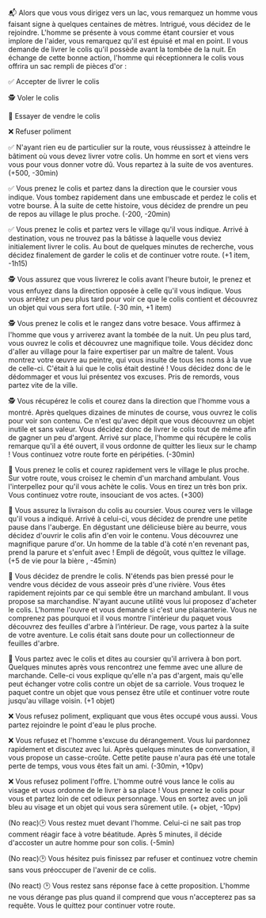 :mailbox_with_mail: Alors que vous vous dirigez vers un lac, vous remarquez un homme vous faisant signe à quelques centaines de mètres. Intrigué, vous décidez de le rejoindre. L'homme se présente à vous comme étant coursier et vous implore de l'aider, vous remarquez qu'il est épuisé et mal en point. Il vous demande de livrer le colis qu'il possède avant la tombée de la nuit. En échange de cette bonne action, l'homme qui réceptionnera le colis vous offrira un sac rempli de pièces d'or :

:white_check_mark: Accepter de livrer le colis

:detective: Voler le colis

:money_with_wings: Essayer de vendre le colis

:x: Refuser poliment


:white_check_mark: N'ayant rien eu de particulier sur la route, vous réussissez à atteindre le bâtiment où vous devez livrer votre colis. Un homme en sort et viens vers vous pour vous donner votre dû. Vous repartez à la suite de vos aventures. (+500, -30min)

:white_check_mark: Vous prenez le colis et partez dans la direction que le coursier vous indique. Vous tombez rapidement dans une embuscade et perdez le colis et votre bourse. À la suite de cette histoire, vous décidez de prendre un peu de repos au village le plus proche. (-200, -20min)

:white_check_mark: Vous prenez le colis et partez vers le village qu'il vous indique. Arrivé à destination, vous ne trouvez pas la bâtisse à laquelle vous deviez initialement livrer le colis. Au bout de quelques minutes de recherche, vous décidez finalement de garder le colis et de continuer votre route. (+1 item, -1h15)

:detective: Vous assurez que vous livrerez le colis avant l'heure butoir, le prenez et vous enfuyez dans la direction opposée à celle qu'il vous indique. Vous vous arrêtez un peu plus tard pour voir ce que le colis contient et découvrez un objet qui vous sera fort utile. (-30 min, +1 item)

:detective: Vous prenez le colis et le rangez dans votre besace. Vous affirmez à l'homme que vous y arriverez avant la tombée de la nuit. Un peu plus tard, vous ouvrez le colis et découvrez une magnifique toile. Vous décidez donc d'aller au village pour la faire expertiser par un maître de talent. Vous montrez votre œuvre au peintre, qui vous insulte de tous les noms à la vue de celle-ci. C'était à lui que le colis était destiné ! Vous décidez donc de le dédommager et vous lui présentez vos excuses. Pris de remords, vous partez vite de la ville.

:detective: Vous récupérez le colis et courez dans la direction que l'homme vous a montré. Après quelques dizaines de minutes de course, vous ouvrez le colis pour voir son contenu. Ce n'est qu'avec dépit que vous découvrez un objet inutile et sans valeur. Vous décidez donc de livrer le colis tout de même afin de gagner un peu d'argent. Arrivé sur place, l'homme qui récupère le colis remarque qu'il a été ouvert, il vous ordonne de quitter les lieux sur le champ ! Vous continuez votre route forte en péripéties. (-30min)

:money_with_wings: Vous prenez le colis et courez rapidement vers le village le plus proche. Sur votre route, vous croisez le chemin d'un marchand ambulant. Vous l'interpellez pour qu'il vous achète le colis. Vous en tirez un très bon prix. Vous continuez votre route, insouciant de vos actes. (+300)

:money_with_wings: Vous assurez la livraison du colis au coursier. Vous courez vers le village qu'il vous a indiqué. Arrivé à celui-ci, vous décidez de prendre une petite pause dans l'auberge. En dégustant une délicieuse bière au beurre, vous décidez d'ouvrir le colis afin d'en voir le contenu. Vous découvrez une magnifique parure d'or. Un homme de la table d'à coté n'en revenant pas, prend la parure et s'enfuit avec ! Empli de dégoût, vous quittez le village. (+5 de vie pour la bière , -45min)

:money_with_wings: Vous décidez de prendre le colis. N'étends pas bien pressé pour le vendre vous décidez de vous asseoir près d'une rivière. Vous êtes rapidement rejoints par ce qui semble être un marchand ambulant. Il vous propose sa marchandise. N'ayant aucune utilité vous lui proposez d'acheter le colis. L'homme l'ouvre et vous demande si c'est une plaisanterie. Vous ne comprenez pas pourquoi et il vous montre l'intérieur du paquet vous découvrez des feuilles d'arbre à l’intérieur. De rage, vous partez à la suite de votre aventure. Le colis était sans doute pour un collectionneur de feuilles d'arbre.

:money_with_wings: Vous partez avec le colis et dites au coursier qu'il arrivera à bon port. Quelques minutes après vous rencontrez une femme avec une allure de marchande. Celle-ci vous explique qu'elle n'a pas d'argent, mais qu'elle peut échanger votre colis contre un objet de sa carriole. Vous troquez le paquet contre un objet que vous pensez être utile et continuer votre route jusqu'au village voisin. (+1 objet)

:x: Vous refusez poliment, expliquant que vous êtes occupé vous aussi. Vous partez rejoindre le point d'eau le plus proche.

:x: Vous refusez et l'homme s'excuse du dérangement. Vous lui pardonnez rapidement et discutez avec lui. Après quelques minutes de conversation, il vous propose un casse-croûte. Cette petite pause n'aura pas été une totale perte de temps, vous vous êtes fait un ami. (-30min, +10pv)

:x: Vous refusez poliment l'offre. L'homme outré vous lance le colis au visage et vous ordonne de le livrer à sa place ! Vous prenez le colis pour vous et partez loin de cet odieux personnage. Vous en sortez avec un joli bleu au visage et un objet qui vous sera sûrement utile. (+ objet, -10pv)

(No reac):clock2:  Vous restez muet devant l'homme. Celui-ci ne sait pas trop comment réagir face à votre béatitude. Après 5 minutes, il décide d'accoster un autre homme pour son colis. (-5min)

(No reac):clock2: Vous hésitez puis finissez par refuser et continuez votre chemin sans vous préoccuper de l'avenir de ce colis.

(No react) :clock2: Vous restez sans réponse face à cette proposition. L'homme ne vous dérange pas plus quand il comprend que vous n'accepterez pas sa requête. Vous le quittez pour continuer votre route. 
